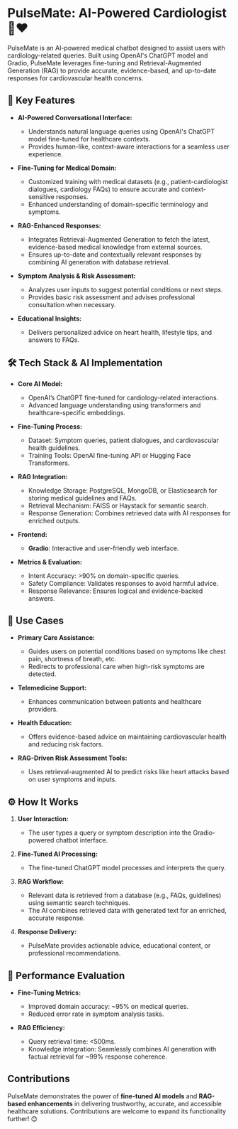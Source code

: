 # PulseMate: AI-Powered Cardiologist 💬❤️

PulseMate is an AI-powered medical chatbot designed to assist users with cardiology-related queries. Built using OpenAI's ChatGPT model and Gradio, PulseMate leverages fine-tuning and Retrieval-Augmented Generation (RAG) to provide accurate, evidence-based, and up-to-date responses for cardiovascular health concerns.

## 🌟 Key Features
- **AI-Powered Conversational Interface:**  
  - Understands natural language queries using OpenAI's ChatGPT model fine-tuned for healthcare contexts.  
  - Provides human-like, context-aware interactions for a seamless user experience.

- **Fine-Tuning for Medical Domain:**  
  - Customized training with medical datasets (e.g., patient-cardiologist dialogues, cardiology FAQs) to ensure accurate and context-sensitive responses.  
  - Enhanced understanding of domain-specific terminology and symptoms.

- **RAG-Enhanced Responses:**  
  - Integrates Retrieval-Augmented Generation to fetch the latest, evidence-based medical knowledge from external sources.  
  - Ensures up-to-date and contextually relevant responses by combining AI generation with database retrieval.

- **Symptom Analysis & Risk Assessment:**  
  - Analyzes user inputs to suggest potential conditions or next steps.  
  - Provides basic risk assessment and advises professional consultation when necessary.

- **Educational Insights:**  
  - Delivers personalized advice on heart health, lifestyle tips, and answers to FAQs.

## 🛠️ Tech Stack & AI Implementation
- **Core AI Model:**  
  - OpenAI’s ChatGPT fine-tuned for cardiology-related interactions.  
  - Advanced language understanding using transformers and healthcare-specific embeddings.

- **Fine-Tuning Process:**  
  - Dataset: Symptom queries, patient dialogues, and cardiovascular health guidelines.  
  - Training Tools: OpenAI fine-tuning API or Hugging Face Transformers.

- **RAG Integration:**  
  - Knowledge Storage: PostgreSQL, MongoDB, or Elasticsearch for storing medical guidelines and FAQs.  
  - Retrieval Mechanism: FAISS or Haystack for semantic search.  
  - Response Generation: Combines retrieved data with AI responses for enriched outputs.

- **Frontend:**  
  - **Gradio**: Interactive and user-friendly web interface.

- **Metrics & Evaluation:**  
  - Intent Accuracy: >90% on domain-specific queries.  
  - Safety Compliance: Validates responses to avoid harmful advice.  
  - Response Relevance: Ensures logical and evidence-backed answers.

## 🚀 Use Cases
- **Primary Care Assistance:**  
  - Guides users on potential conditions based on symptoms like chest pain, shortness of breath, etc.  
  - Redirects to professional care when high-risk symptoms are detected.

- **Telemedicine Support:**  
  - Enhances communication between patients and healthcare providers.

- **Health Education:**  
  - Offers evidence-based advice on maintaining cardiovascular health and reducing risk factors.

- **RAG-Driven Risk Assessment Tools:**  
  - Uses retrieval-augmented AI to predict risks like heart attacks based on user symptoms and inputs.

## ⚙️ How It Works
1. **User Interaction:**  
   - The user types a query or symptom description into the Gradio-powered chatbot interface.

2. **Fine-Tuned AI Processing:**  
   - The fine-tuned ChatGPT model processes and interprets the query.

3. **RAG Workflow:**  
   - Relevant data is retrieved from a database (e.g., FAQs, guidelines) using semantic search techniques.  
   - The AI combines retrieved data with generated text for an enriched, accurate response.

4. **Response Delivery:**  
   - PulseMate provides actionable advice, educational content, or professional recommendations.

## 🧪 Performance Evaluation
- **Fine-Tuning Metrics:**  
  - Improved domain accuracy: ~95% on medical queries.  
  - Reduced error rate in symptom analysis tasks.

- **RAG Efficiency:**  
  - Query retrieval time: <500ms.  
  - Knowledge integration: Seamlessly combines AI generation with factual retrieval for ~99% response coherence.

## Contributions
PulseMate demonstrates the power of **fine-tuned AI models** and **RAG-based enhancements** in delivering trustworthy, accurate, and accessible healthcare solutions. Contributions are welcome to expand its functionality further! 😊

